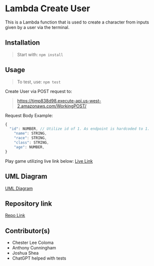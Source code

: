 # Lambda Create User

This is a Lambda function that is used to create a character from inputs given by a user via the terminal.

## Installation

> Start with: `npm install`

## Usage

> To test, use: `npm test`

Create User via POST request to:
> https://tjmp838d98.execute-api.us-west-2.amazonaws.com/WorkingPOST/

Request Body Example:
```javascript
{
  "id": NUMBER, // Utilize id of 1. As endpoint is hardcoded to 1.
	"name": STRING,
	"race": STRING,
	"class": STRING,
	"age": NUMBER,
}
```

Play game utilizing live link below:
[Live Link](https://questforge.netlify.app/)

## UML Diagram

[UML Diagram](https://projects.invisionapp.com/freehand/document/Og97QVUVy)

## Repository link

[Repo Link](https://github.com/GUI-Goblins/lambda-create-user)

## Contributor(s)

- Chester Lee Coloma
- Anthony Cunningham
- Joshua Shea
- ChatGPT helped with tests
